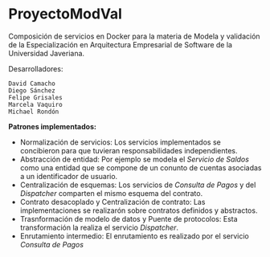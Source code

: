 # ProyectoModVal

Composición de servicios en Docker para la materia de Modela y validación de la Especialización en Arquitectura Empresarial de Software de la Universidad Javeriana.


Desarrolladores: 
  
	David Camacho
	Diego Sánchez
	Felipe Grisales
	Marcela Vaquiro
	Michael Rondón
  
<b>Patrones implementados:</b>

  - Normalización de servicios: Los servicios implementados se concibieron para que tuvieran responsabilidades independientes.
  - Abstracción de entidad: Por ejemplo se modela el <i>Servicio de Saldos</i> como una entidad que se compone de un conunto de cuentas asociadas a un identificador de usuario.
  - Centralización de esquemas: Los servicios de <i>Consulta de Pagos</i> y del <i>Dispatcher</i> comparten el mismo esquema del contrato.
  - Contrato desacoplado y Centralización de contrato: Las implementaciones se realizarón sobre contratos definidos y abstractos.
  - Trasnformación de modelo de datos y Puente de protocolos: Esta transformación la realiza el servicio <i>Dispatcher</i>.
  - Enrutamiento intermedio: El enrutamiento es realizado por el servicio <i>Consulta de Pagos</i>


